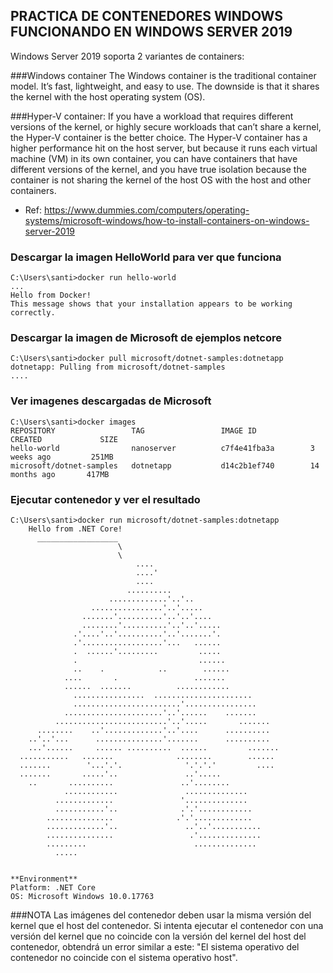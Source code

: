 PRACTICA DE CONTENEDORES WINDOWS FUNCIONANDO EN WINDOWS SERVER 2019
-----------------------------------------------------------------------------

Windows Server 2019 soporta 2 variantes de containers:

###Windows container
The Windows container is the traditional container model. It’s fast, lightweight, and easy to use. The downside is that it shares the kernel with the host operating system (OS).
    
###Hyper-V container: 
If you have a workload that requires different versions of the kernel, or highly secure workloads that can’t share a kernel, the Hyper-V container is the better choice. The Hyper-V container has a higher performance hit on the host server, but because it runs each virtual machine (VM) in its own container, you can have containers that have different versions of the kernel, and you have true isolation because the container is not sharing the kernel of the host OS with the host and other containers.

- Ref: https://www.dummies.com/computers/operating-systems/microsoft-windows/how-to-install-containers-on-windows-server-2019


### Descargar la imagen HelloWorld para ver que funciona
```
C:\Users\santi>docker run hello-world
...
Hello from Docker!
This message shows that your installation appears to be working correctly.
```

### Descargar la imagen de Microsoft de ejemplos netcore
```
C:\Users\santi>docker pull microsoft/dotnet-samples:dotnetapp
dotnetapp: Pulling from microsoft/dotnet-samples
....
```

### Ver imagenes descargadas de Microsoft 
```
C:\Users\santi>docker images
REPOSITORY                 TAG                 IMAGE ID            CREATED             SIZE
hello-world                nanoserver          c7f4e41fba3a        3 weeks ago         251MB
microsoft/dotnet-samples   dotnetapp           d14c2b1ef740        14 months ago       417MB
```


### Ejecutar contenedor y ver el resultado 
```
C:\Users\santi>docker run microsoft/dotnet-samples:dotnetapp
    Hello from .NET Core!
      __________________
                        \
                        \
                            ....
                            ....'
                            ....
                          ..........
                      .............'..'..
                  ................'..'.....
                .......'..........'..'..'....
                ........'..........'..'..'.....
              .'....'..'..........'..'.......'.
              .'..................'...   ......
              .  ......'.........         .....
              .                           ......
              ..    .            ..        ......
            ....       .                 .......
            ......  .......          ............
              ................  ......................
              ........................'................
            ......................'..'......    .......
          .........................'..'.....       .......
      ........    ..'.............'..'....      ..........
    ..'..'...      ...............'.......      ..........
    ...'......     ...... ..........  ......         .......
  ...........   .......              ........        ......
  .......        '...'.'.              '.'.'.'         ....
  .......       .....'..               ..'.....
    ..       ..........               ..'........
            ............               ..............
          .............               '..............
          ...........'..              .'.'............
        ...............              .'.'.............
        .............'..               ..'..'...........
        ...............                 .'..............
        .........                        ..............
          .....


**Environment**
Platform: .NET Core
OS: Microsoft Windows 10.0.17763
```



###NOTA
Las imágenes del contenedor deben usar la misma versión del kernel que el host del contenedor. 
Si intenta ejecutar el contenedor con una versión del kernel que no coincide con la versión del kernel del host del contenedor, 
obtendrá un error similar a este: "El sistema operativo del contenedor no coincide con el sistema operativo host".
